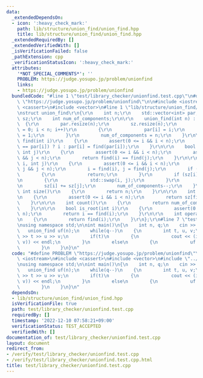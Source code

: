 ```yaml
---
data:
  _extendedDependsOn:
  - icon: ':heavy_check_mark:'
    path: lib/structure/union_find/union_find.hpp
    title: lib/structure/union_find/union_find.hpp
  _extendedRequiredBy: []
  _extendedVerifiedWith: []
  _isVerificationFailed: false
  _pathExtension: cpp
  _verificationStatusIcon: ':heavy_check_mark:'
  attributes:
    '*NOT_SPECIAL_COMMENTS*': ''
    PROBLEM: https://judge.yosupo.jp/problem/unionfind
    links:
    - https://judge.yosupo.jp/problem/unionfind
  bundledCode: "#line 1 \"test/library_checker/unionfind.test.cpp\"\n#define PROBLEM\
    \ \"https://judge.yosupo.jp/problem/unionfind\"\n\n#include <iostream>\n#include\
    \ <cassert>\n#include <vector>\n#line 1 \"lib/structure/union_find/union_find.hpp\"\
    \nstruct union_find\r\n{\r\n    int n;\r\n    std::vector<int> par;\r\n    std::vector<int>\
    \ sz;\r\n    int num_of_components;\r\n\r\n    union_find(int n) : n(n)\r\n  \
    \  {\r\n        par.resize(n);\r\n        sz.resize(n);\r\n        for (int i\
    \ = 0; i < n; i++)\r\n        {\r\n            par[i] = i;\r\n            sz[i]\
    \ = 1;\r\n        }\r\n        num_of_components = n;\r\n    }\r\n\r\n    int\
    \ find(int i)\r\n    {\r\n        assert(0 <= i && i < n);\r\n        return (i\
    \ == par[i]) ? i : par[i] = find(par[i]);\r\n    }\r\n\r\n    bool same(int i,\
    \ int j)\r\n    {\r\n        assert(0 <= i && i < n);\r\n        assert(0 <= j\
    \ && j < n);\r\n        return find(i) == find(j);\r\n    }\r\n\r\n    void unite(int\
    \ i, int j)\r\n    {\r\n        assert(0 <= i && i < n);\r\n        assert(0 <=\
    \ j && j < n);\r\n        i = find(i), j = find(j);\r\n        if (i == j)\r\n\
    \        {\r\n            return;\r\n        }\r\n        if (sz[i] < sz[j])\r\
    \n        {\r\n            std::swap(i, j);\r\n        }\r\n        par[j] = i;\r\
    \n        sz[i] += sz[j];\r\n        num_of_components--;\r\n    }\r\n\r\n   \
    \ int size()\r\n    {\r\n        return n;\r\n    }\r\n\r\n    int size(int i)\r\
    \n    {\r\n        assert(0 <= i && i < n);\r\n        return sz[find(i)];\r\n\
    \    }\r\n\r\n    int count()\r\n    {\r\n        return num_of_components;\r\n\
    \    }\r\n\r\n    bool is_root(int i)\r\n    {\r\n        assert(0 <= i && i <\
    \ n);\r\n        return i == find(i);\r\n    }\r\n\r\n    int operator[](int i)\r\
    \n    {\r\n        return find(i);\r\n    }\r\n};\r\n#line 7 \"test/library_checker/unionfind.test.cpp\"\
    \nusing namespace std;\n\nint main()\n{\n    int n, q;\n    cin >> n >> q;\n \
    \   union_find uf(n);\n    while(q--)\n    {\n        int t, u, v;\n        cin\
    \ >> t >> u >> v;\n        if(t)\n        {\n            cout << (int)(uf.same(u,\
    \ v)) << endl;\n        }\n        else\n        {\n            uf.unite(u, v);\n\
    \        }\n    }\n}\n"
  code: "#define PROBLEM \"https://judge.yosupo.jp/problem/unionfind\"\n\n#include\
    \ <iostream>\n#include <cassert>\n#include <vector>\n#include \"../../lib/structure/union_find/union_find.hpp\"\
    \nusing namespace std;\n\nint main()\n{\n    int n, q;\n    cin >> n >> q;\n \
    \   union_find uf(n);\n    while(q--)\n    {\n        int t, u, v;\n        cin\
    \ >> t >> u >> v;\n        if(t)\n        {\n            cout << (int)(uf.same(u,\
    \ v)) << endl;\n        }\n        else\n        {\n            uf.unite(u, v);\n\
    \        }\n    }\n}\n"
  dependsOn:
  - lib/structure/union_find/union_find.hpp
  isVerificationFile: true
  path: test/library_checker/unionfind.test.cpp
  requiredBy: []
  timestamp: '2022-12-10 07:58:21+09:00'
  verificationStatus: TEST_ACCEPTED
  verifiedWith: []
documentation_of: test/library_checker/unionfind.test.cpp
layout: document
redirect_from:
- /verify/test/library_checker/unionfind.test.cpp
- /verify/test/library_checker/unionfind.test.cpp.html
title: test/library_checker/unionfind.test.cpp
---
```

